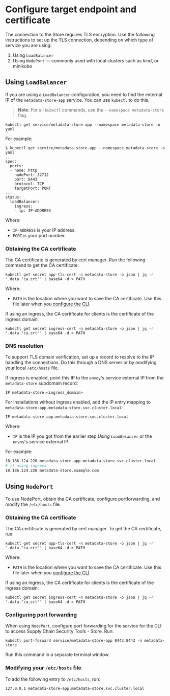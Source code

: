 # Configure target endpoint and certificate

The connection to the Store requires TLS encryption. Use the following instructions to set up the TLS connection, depending on which type of service you are using:

1. Using `LoadBalancer`
1. Using `NodePort` — commonly used with local clusters such as kind, or minikube

## <a id='use-lb'></a>Using `LoadBalancer`

If you are using a `LoadBalancer` configuration, you need to find the external IP of the `metadata-store-app` service. You can use `kubectl` to do this.

>**Note**: For all `kubectl` commands, use the `--namespace metadata-store` flag.

```
kubectl get service/metadata-store-app --namespace metadata-store -o yaml
```

For example:

```
$ kubectl get service/metadata-store-app --namespace metadata-store -o yaml
...
spec:
  ports:
  - name: http
    nodePort: 32712
    port: 8443
    protocol: TCP
    targetPort: PORT
...
status:
  loadBalancer:
    ingress:
    - ip: IP-ADDRESS
```

Where:

- `IP-ADDRESS` is your IP address.
- `PORT` is your port number.

### <a id='obtain-ca-lb'></a>Obtaining the CA certificate

The CA certificate is generated by cert manager. Run the following command to get the CA certificate:

```
kubectl get secret app-tls-cert -n metadata-store -o json | jq -r '.data."ca.crt"' | base64 -d > PATH
```

Where:

- `PATH` is the location where you want to save the CA certificate. Use this file later when you [configure the CLI](cli-configuration.md).

If using an ingress, the CA certificate for clients is the certificate of the ingress domain:

```
kubectl get secret ingress-cert -n metadata-store -o json | jq -r '.data."ca.crt"' | base64 -d > PATH
```

### <a id='dns-resolution'></a>DNS resolution

To support TLS domain verification, set up a record to resolve to the IP handling the connections. Do this through a DNS server or by modifying your local `/etc/hosts` file. 

If ingress is enabled, point this IP to the `envoy`'s service external IP from the `metadata-store` subdomain record:

```
IP metadata-store.<ingress_domain>
```

For installations without ingress enabled, add the IP entry mapping to `metadata-store-app.metadata-store.svc.cluster.local`:

```
IP metadata-store-app.metadata-store.svc.cluster.local
```

Where:

- `IP` is the IP you got from the earlier step *Using `LoadBalancer`* or the `envoy`'s service external IP. 

For example:

```bash
10.186.124.220 metadata-store-app.metadata-store.svc.cluster.local
# if using ingress
10.186.124.220 metadata-store.example.com
```

## <a id='use-np'></a>Using `NodePort`

To use NodePort, obtain the CA certificate, configure portforwarding, and modify the `/etc/hosts` file.

### <a id='obtain-ca-np'></a>Obtaining the CA certificate

The CA certificate is generated by cert manager. To get the CA certificate, run:

```
kubectl get secret app-tls-cert -n metadata-store -o json | jq -r '.data."ca.crt"' | base64 -d > PATH
```

Where:

- `PATH` is the location where you want to save the CA certificate. Use this file later when you [configure the CLI](cli-configuration.md).

If using an ingress, the CA certificate for clients is the certificate of the ingress domain:

```
kubectl get secret ingress-cert -n metadata-store -o json | jq -r '.data."ca.crt"' | base64 -d > PATH
```

### <a id='config-pf'></a>Configuring port forwarding

When using `NodePort`, configure port forwarding for the service for the CLI to access Supply Chain Security Tools - Store. Run:

```
kubectl port-forward service/metadata-store-app 8443:8443 -n metadata-store
```

Run this command in a separate terminal window.

### <a id='mod-etchost'></a>Modifying your `/etc/hosts` file

To add the following entry to `/etc/hosts`, run:

```
127.0.0.1 metadata-store-app.metadata-store.svc.cluster.local
```
